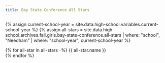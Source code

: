 ```yaml
---
title: Bay State Conference All Stars
---
```


{% assign current-school-year = site.data.high-school.variables.current-school-year %}
{% assign all-stars = site.data.high-school.archives.fall.girls.bay-state-conference.all-stars | where: "school", "Needham" | where: "school-year", current-school-year %}

{% for all-star in all-stars -%}
  {{ all-star.name }} <br>
{% endfor %}
